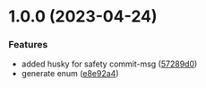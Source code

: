 # 1.0.0 (2023-04-24)


### Features

* added husky for safety commit-msg ([57289d0](https://github.com/MatthieuLemoine/prisma-generator-enums/commit/57289d0854d31fe8ff51823be0d10fbb266400c7))
* generate enum ([e8e92a4](https://github.com/MatthieuLemoine/prisma-generator-enums/commit/e8e92a4d9321388b72ab9ab01587b99bc8748691))
